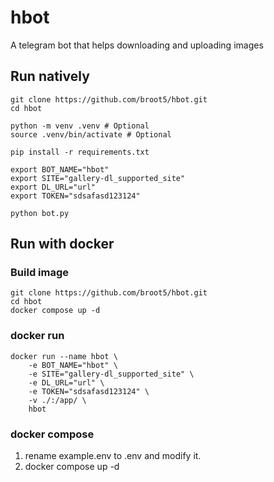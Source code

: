 # hbot
A telegram bot that helps downloading and uploading images

## Run natively
```console
git clone https://github.com/broot5/hbot.git
cd hbot

python -m venv .venv # Optional
source .venv/bin/activate # Optional

pip install -r requirements.txt

export BOT_NAME="hbot"
export SITE="gallery-dl_supported_site"
export DL_URL="url"
export TOKEN="sdsafasd123124"

python bot.py
```

## Run with docker
### Build image
```console
git clone https://github.com/broot5/hbot.git
cd hbot
docker compose up -d
```

### docker run
```console
docker run --name hbot \
    -e BOT_NAME="hbot" \
    -e SITE="gallery-dl_supported_site" \
    -e DL_URL="url" \
    -e TOKEN="sdsafasd123124" \
    -v ./:/app/ \
    hbot
```

### docker compose
1. rename example.env to .env and modify it.
2. docker compose up -d
